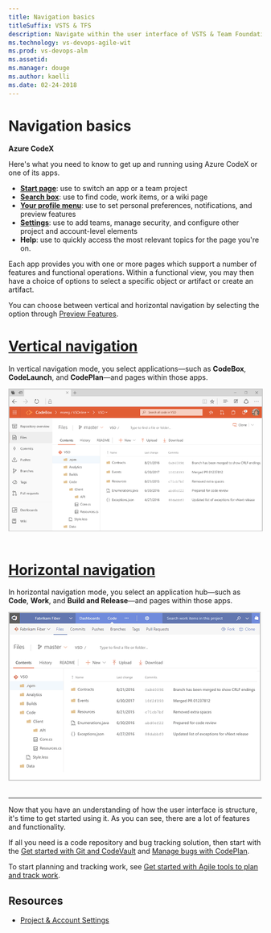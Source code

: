 ```yaml
---
title: Navigation basics
titleSuffix: VSTS & TFS 
description: Navigate within the user interface of VSTS & Team Foundation Server (TFS)  
ms.technology: vs-devops-agile-wit
ms.prod: vs-devops-alm
ms.assetid: 
ms.manager: douge
ms.author: kaelli
ms.date: 02-24-2018
---
```


# Navigation basics 

**Azure CodeX**  

Here's what you need to know to get up and running using Azure CodeX or one of its apps.  

- **[Start page](go-to-app-hub-page.md)**: use to switch an app or a team project 
- **[Search box](search-basics.md)**: use to find code, work items, or a wiki page 
- **[Your profile menu](enable-preview-feature.md?toc=/vsts/navigation/toc.json&bc=/vsts/navigation/breadcrumb/toc.json)**: use to set personal preferences, notifications, and preview features  
- **[Settings](../teams/index.md)**: use to add teams, manage security, and configure other project and account-level elements 
- **Help**: use to quickly access the most relevant topics for the page you're on.  

Each app provides you with one or more pages which support a number of features and functional operations. Within a functional view, you may then have a choice of options to select a specific object or artifact or create an artifact.  

You can choose between vertical and horizontal navigation by selecting the option through [Preview Features](enable-preview-feature.md).

# [Vertical navigation](#tab/vertical)

In vertical navigation mode, you select applications&mdash;such as **CodeBox**, **CodeLaunch**, and **CodePlan**&mdash;and pages within those apps. 

<img src="_img/vertical-app-715-navigation.gif" alt="Vertical apps navigation experience" style="border: 1px solid #C3C3C3;" /> 


# [Horizontal navigation](#tab/horizontal)

In horizontal navigation mode, you select an application hub&mdash;such as **Code**, **Work**, and **Build and Release**&mdash;and pages within those apps. 

<img src="_img/horizontal-app-navigation.gif" alt="Horizontal navigation experience" style="border: 1px solid #C3C3C3;" /> 

---

Now that you have an understanding of how the user interface is structure, it's time to get started using it.  As you can see, there are a lot of features and functionality.  

If all you need is a code repository and bug tracking solution, then start with the [Get started with Git and CodeVault](../git/gitquickstart.md) and [Manage bugs with CodePlan](../work/backlogs/manage-bugs.md).  

To start planning and tracking work, see [Get started with Agile tools to plan and track work](../work/backlogs/overview.md?context=vsts/default).


<!---
<table>
<tbody valign="top">
<tr>
<td>
<img src="_img/horizontal-app-navigation.gif" alt="Horizontal navigation experience" style="border: 1px solid #C3C3C3;" /> 
</td>
<td>
<ul>
<li>[Add an artifact or team](create-new-artifact-team.md)</li>
<li>[Work with Favorites](work-with-favorites.md)</li>
<li>[Go to a different app, hub, page](go-to-app-hub-page.md)</li>
<li>[Filter basics](filter-basics.md)</li>
<li>[Search across your code base or work items](search-basics.md)</li>
<li>[Enable a preview feature ](enable-preview-feature.md)</li>
<li>[Navigate to a different team project](go-to-team-project-repo.md)</li>
</ul>
</td>
</tr>
</tbody>
</table>
 



<table>
<tbody valign="top">
<tr>
<td>
<img src="_img/vertical-app-navigation.gif" alt="Vertical apps navigation experience" style="border: 1px solid #C3C3C3;" /> 
</td>
<td>
<ul>
<li>[Add an artifact or team](create-new-artifact-team.md)</li>
<li>[Favorites](work-with-favorites.md)</li>
<li>[Go to a different app, hub, page](go-to-app-hub-page.md)</li>
<li>[Filter basics](filter-basics.md)</li>
<li>[Search across your code base or work items](search-basics.md)</li>
<li>[Enable a preview feature](enable-preview-feature.md)</li>
<li>[Navigate to a different app](go-to-app-hub-page-repo.md)</li>
<li>[Navigate to a different team project](go-to-team-project.md)</li>
<li>FAQs</li>
</ul>
</td>
</tr>
</tbody>
</table>



-->



## Resources 

- [Project & Account Settings](../teams/index.md) 
